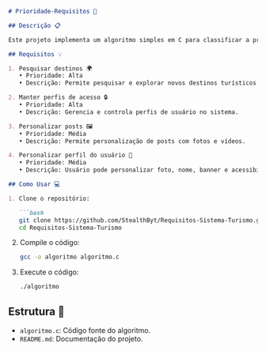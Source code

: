 ```markdown
# Prioridade-Requisitos 📝

## Descrição 📋

Este projeto implementa um algoritmo simples em C para classificar a prioridade de requisitos de um software em alta, média ou baixa, com base no impacto no usuário e na viabilidade técnica.

## Requisitos 💡

1. Pesquisar destinos 🌍
   • Prioridade: Alta
   • Descrição: Permite pesquisar e explorar novos destinos turísticos.

2. Manter perfis de acesso 🔒
   • Prioridade: Alta
   • Descrição: Gerencia e controla perfis de usuário no sistema.

3. Personalizar posts 🖼️
   • Prioridade: Média
   • Descrição: Permite personalização de posts com fotos e vídeos.

4. Personalizar perfil do usuário 👤
   • Prioridade: Média
   • Descrição: Usuário pode personalizar foto, nome, banner e acessibilidade.

## Como Usar 💻

1. Clone o repositório:

   ```bash
   git clone https://github.com/StealthByt/Requisitos-Sistema-Turismo.git
   cd Requisitos-Sistema-Turismo
   ```

2. Compile o código:

   ```bash
   gcc -o algoritmo algoritmo.c
   ```

3. Execute o código:

   ```bash
   ./algoritmo
   ```

## Estrutura 📂

- `algoritmo.c`: Código fonte do algoritmo.
- `README.md`: Documentação do projeto.

```
